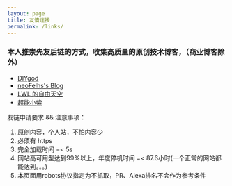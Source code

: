 ```yaml
---
layout: page
title: 友情连接
permalink: /links/
---
```

### 本人推崇先友后链的方式，收集高质量的原创技术博客，（商业博客除外）


* [DIYgod](https://diygod.me/)
* [neoFelhs's Blog](https://blog.nfz.moe/)
* [LWL 的自由天空](https://blog.lwl12.com/)
* [超能小紫](https://www.mokeyjay.com/)

友链申请要求 && 注意事项：
1. 原创内容，个人站，不怕内容少
2. 必须有 https
3. 完全加载时间 =< 5s
4. 网站高可用型达到99%以上，年度停机时间 =< 87.6小时(一个正常的网站都能达到。。。)
5. 本页面用robots协议指定为不抓取，PR、Alexa排名不会作为参考条件
